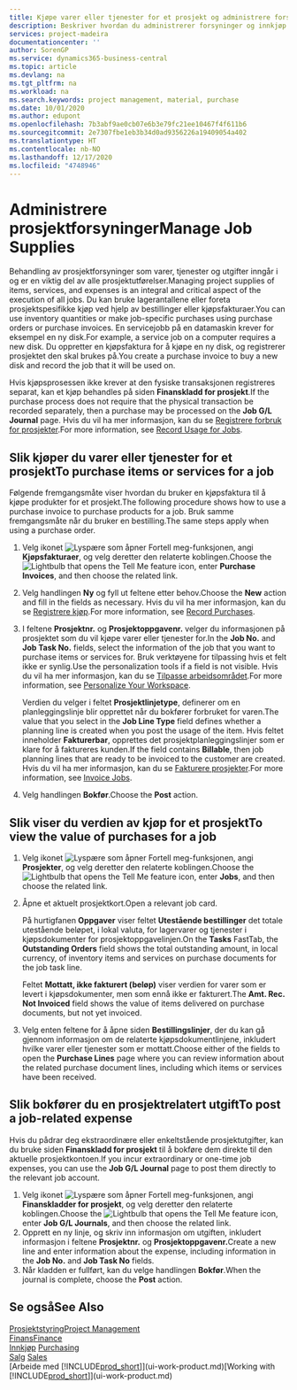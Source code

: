 ```yaml
---
title: Kjøpe varer eller tjenester for et prosjekt og administrere forsyninger | Microsoft-dokumentasjon
description: Beskriver hvordan du administrerer forsyninger og innkjøp av materialer og tjenester for prosjekter.
services: project-madeira
documentationcenter: ''
author: SorenGP
ms.service: dynamics365-business-central
ms.topic: article
ms.devlang: na
ms.tgt_pltfrm: na
ms.workload: na
ms.search.keywords: project management, material, purchase
ms.date: 10/01/2020
ms.author: edupont
ms.openlocfilehash: 7b3abf9ae0cb07e6b3e79fc21ee10467f4f611b6
ms.sourcegitcommit: 2e7307fbe1eb3b34d0ad9356226a19409054a402
ms.translationtype: HT
ms.contentlocale: nb-NO
ms.lasthandoff: 12/17/2020
ms.locfileid: "4748946"
---
```

# <a name="manage-job-supplies"></a><span data-ttu-id="de22a-103">Administrere prosjektforsyninger</span><span class="sxs-lookup"><span data-stu-id="de22a-103">Manage Job Supplies</span></span>
<span data-ttu-id="de22a-104">Behandling av prosjektforsyninger som varer, tjenester og utgifter inngår i og er en viktig del av alle prosjektutførelser.</span><span class="sxs-lookup"><span data-stu-id="de22a-104">Managing project supplies of items, services, and expenses is an integral and critical aspect of the execution of all jobs.</span></span> <span data-ttu-id="de22a-105">Du kan bruke lagerantallene eller foreta prosjektspesifikke kjøp ved hjelp av bestillinger eller kjøpsfakturaer.</span><span class="sxs-lookup"><span data-stu-id="de22a-105">You can use inventory quantities or make job-specific purchases using purchase orders or purchase invoices.</span></span> <span data-ttu-id="de22a-106">En servicejobb på en datamaskin krever for eksempel en ny disk.</span><span class="sxs-lookup"><span data-stu-id="de22a-106">For example, a service job on a computer requires a new disk.</span></span> <span data-ttu-id="de22a-107">Du oppretter en kjøpsfaktura for å kjøpe en ny disk, og registrerer prosjektet den skal brukes på.</span><span class="sxs-lookup"><span data-stu-id="de22a-107">You create a purchase invoice to buy a new disk and record the job that it will be used on.</span></span>

<span data-ttu-id="de22a-108">Hvis kjøpsprosessen ikke krever at den fysiske transaksjonen registreres separat, kan et kjøp behandles på siden **Finanskladd for prosjekt**.</span><span class="sxs-lookup"><span data-stu-id="de22a-108">If the purchase process does not require that the physical transaction be recorded separately, then a purchase may be processed on the **Job G/L Journal** page.</span></span> <span data-ttu-id="de22a-109">Hvis du vil ha mer informasjon, kan du se [Registrere forbruk for prosjekter](projects-how-record-job-usage.md).</span><span class="sxs-lookup"><span data-stu-id="de22a-109">For more information, see [Record Usage for Jobs](projects-how-record-job-usage.md).</span></span>

## <a name="to-purchase-items-or-services-for-a-job"></a><span data-ttu-id="de22a-110">Slik kjøper du varer eller tjenester for et prosjekt</span><span class="sxs-lookup"><span data-stu-id="de22a-110">To purchase items or services for a job</span></span>
<span data-ttu-id="de22a-111">Følgende fremgangsmåte viser hvordan du bruker en kjøpsfaktura til å kjøpe produkter for et prosjekt.</span><span class="sxs-lookup"><span data-stu-id="de22a-111">The following procedure shows how to use a purchase invoice to purchase products for a job.</span></span> <span data-ttu-id="de22a-112">Bruk samme fremgangsmåte når du bruker en bestilling.</span><span class="sxs-lookup"><span data-stu-id="de22a-112">The same steps apply when using a purchase order.</span></span>  

1. <span data-ttu-id="de22a-113">Velg ikonet ![Lyspære som åpner Fortell meg-funksjonen](media/ui-search/search_small.png "Fortell hva du vil gjøre"), angi **Kjøpsfakturaer**, og velg deretter den relaterte koblingen.</span><span class="sxs-lookup"><span data-stu-id="de22a-113">Choose the ![Lightbulb that opens the Tell Me feature](media/ui-search/search_small.png "Tell me what you want to do") icon, enter **Purchase Invoices**, and then choose the related link.</span></span>  
2. <span data-ttu-id="de22a-114">Velg handlingen **Ny** og fyll ut feltene etter behov.</span><span class="sxs-lookup"><span data-stu-id="de22a-114">Choose the **New** action and fill in the fields as necessary.</span></span> <span data-ttu-id="de22a-115">Hvis du vil ha mer informasjon, kan du se [Registrere kjøp](purchasing-how-record-purchases.md).</span><span class="sxs-lookup"><span data-stu-id="de22a-115">For more information, see [Record Purchases](purchasing-how-record-purchases.md).</span></span>
3. <span data-ttu-id="de22a-116">I feltene **Prosjektnr.** og **Prosjektoppgavenr.** velger du informasjonen på prosjektet som du vil kjøpe varer eller tjenester for.</span><span class="sxs-lookup"><span data-stu-id="de22a-116">In the **Job No.** and **Job Task No.** fields, select the information of the job that you want to purchase items or services for.</span></span> <span data-ttu-id="de22a-117">Bruk verktøyene for tilpassing hvis et felt ikke er synlig.</span><span class="sxs-lookup"><span data-stu-id="de22a-117">Use the personalization tools if a field is not visible.</span></span> <span data-ttu-id="de22a-118">Hvis du vil ha mer informasjon, kan du se [Tilpasse arbeidsområdet](ui-personalization-user.md).</span><span class="sxs-lookup"><span data-stu-id="de22a-118">For more information, see [Personalize Your Workspace](ui-personalization-user.md).</span></span>

    <span data-ttu-id="de22a-119">Verdien du velger i feltet **Prosjektlinjetype**, definerer om en planleggingslinje blir opprettet når du bokfører forbruket for varen.</span><span class="sxs-lookup"><span data-stu-id="de22a-119">The value that you select in the **Job Line Type** field defines whether a planning line is created when you post the usage of the item.</span></span> <span data-ttu-id="de22a-120">Hvis feltet inneholder **Fakturerbar**, opprettes det prosjektplanleggingslinjer som er klare for å faktureres kunden.</span><span class="sxs-lookup"><span data-stu-id="de22a-120">If the field contains **Billable**, then job planning lines that are ready to be invoiced to the customer are created.</span></span> <span data-ttu-id="de22a-121">Hvis du vil ha mer informasjon, kan du se [Fakturere prosjekter](projects-how-invoice-jobs.md).</span><span class="sxs-lookup"><span data-stu-id="de22a-121">For more information, see [Invoice Jobs](projects-how-invoice-jobs.md).</span></span>
4. <span data-ttu-id="de22a-122">Velg handlingen **Bokfør**.</span><span class="sxs-lookup"><span data-stu-id="de22a-122">Choose the **Post** action.</span></span>

## <a name="to-view-the-value-of-purchases-for-a-job"></a><span data-ttu-id="de22a-123">Slik viser du verdien av kjøp for et prosjekt</span><span class="sxs-lookup"><span data-stu-id="de22a-123">To view the value of purchases for a job</span></span>
1. <span data-ttu-id="de22a-124">Velg ikonet ![Lyspære som åpner Fortell meg-funksjonen](media/ui-search/search_small.png "Fortell hva du vil gjøre"), angi **Prosjekter**, og velg deretter den relaterte koblingen.</span><span class="sxs-lookup"><span data-stu-id="de22a-124">Choose the ![Lightbulb that opens the Tell Me feature](media/ui-search/search_small.png "Tell me what you want to do") icon, enter **Jobs**, and then choose the related link.</span></span>
2. <span data-ttu-id="de22a-125">Åpne et aktuelt prosjektkort.</span><span class="sxs-lookup"><span data-stu-id="de22a-125">Open a relevant job card.</span></span>

    <span data-ttu-id="de22a-126">På hurtigfanen **Oppgaver** viser feltet **Utestående bestillinger** det totale utestående beløpet, i lokal valuta, for lagervarer og tjenester i kjøpsdokumenter for prosjektoppgavelinjen.</span><span class="sxs-lookup"><span data-stu-id="de22a-126">On the **Tasks** FastTab, the **Outstanding Orders** field shows the total outstanding amount, in local currency, of inventory items and services on purchase documents for the job task line.</span></span>  

    <span data-ttu-id="de22a-127">Feltet **Mottatt, ikke fakturert (beløp)** viser verdien for varer som er levert i kjøpsdokumenter, men som ennå ikke er fakturert.</span><span class="sxs-lookup"><span data-stu-id="de22a-127">The **Amt. Rec. Not Invoiced** field shows the value of items delivered on purchase documents, but not yet invoiced.</span></span>  
3. <span data-ttu-id="de22a-128">Velg enten feltene for å åpne siden **Bestillingslinjer**, der du kan gå gjennom informasjon om de relaterte kjøpsdokumentlinjene, inkludert hvilke varer eller tjenester som er mottatt.</span><span class="sxs-lookup"><span data-stu-id="de22a-128">Choose either of the fields to open the **Purchase Lines** page where you can review information about the related purchase document lines, including which items or services have been received.</span></span>

## <a name="to-post-a-job-related-expense"></a><span data-ttu-id="de22a-129">Slik bokfører du en prosjektrelatert utgift</span><span class="sxs-lookup"><span data-stu-id="de22a-129">To post a job-related expense</span></span>
<span data-ttu-id="de22a-130">Hvis du pådrar deg ekstraordinære eller enkeltstående prosjektutgifter, kan du bruke siden **Finanskladd for prosjekt** til å bokføre dem direkte til den aktuelle prosjektkontoen.</span><span class="sxs-lookup"><span data-stu-id="de22a-130">If you incur extraordinary or one-time job expenses, you can use the **Job G/L Journal** page to post them directly to the relevant job account.</span></span>

1. <span data-ttu-id="de22a-131">Velg ikonet ![Lyspære som åpner Fortell meg-funksjonen](media/ui-search/search_small.png "Fortell hva du vil gjøre"), angi **Finanskladder for prosjekt**, og velg deretter den relaterte koblingen.</span><span class="sxs-lookup"><span data-stu-id="de22a-131">Choose the ![Lightbulb that opens the Tell Me feature](media/ui-search/search_small.png "Tell me what you want to do") icon, enter **Job G/L Journals**, and then choose the related link.</span></span>  
2. <span data-ttu-id="de22a-132">Opprett en ny linje, og skriv inn informasjon om utgiften, inkludert informasjon i feltene **Prosjektnr.** og **Prosjektoppgavenr.**</span><span class="sxs-lookup"><span data-stu-id="de22a-132">Create a new line and enter information about the expense, including information in the **Job No.** and **Job Task No** fields.</span></span>  
3. <span data-ttu-id="de22a-133">Når kladden er fullført, kan du velge handlingen **Bokfør**.</span><span class="sxs-lookup"><span data-stu-id="de22a-133">When the journal is complete, choose the **Post** action.</span></span>

## <a name="see-also"></a><span data-ttu-id="de22a-134">Se også</span><span class="sxs-lookup"><span data-stu-id="de22a-134">See Also</span></span>
[<span data-ttu-id="de22a-135">Prosjektstyring</span><span class="sxs-lookup"><span data-stu-id="de22a-135">Project Management</span></span>](projects-manage-projects.md)  
[<span data-ttu-id="de22a-136">Finans</span><span class="sxs-lookup"><span data-stu-id="de22a-136">Finance</span></span>](finance.md)  
<span data-ttu-id="de22a-137">[Innkjøp](purchasing-manage-purchasing.md)       </span><span class="sxs-lookup"><span data-stu-id="de22a-137">[Purchasing](purchasing-manage-purchasing.md)       </span></span>  
<span data-ttu-id="de22a-138">[Salg](sales-manage-sales.md)    </span><span class="sxs-lookup"><span data-stu-id="de22a-138">[Sales](sales-manage-sales.md)    </span></span>  
<span data-ttu-id="de22a-139">[Arbeide med [!INCLUDE[prod_short](includes/prod_short.md)]](ui-work-product.md)</span><span class="sxs-lookup"><span data-stu-id="de22a-139">[Working with [!INCLUDE[prod_short](includes/prod_short.md)]](ui-work-product.md)</span></span>  
